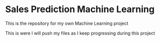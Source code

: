 # Sales Prediction Machine Learning
This is the repository for my own Machine Learning project

This is were I will push my files as I keep progressing during this project
